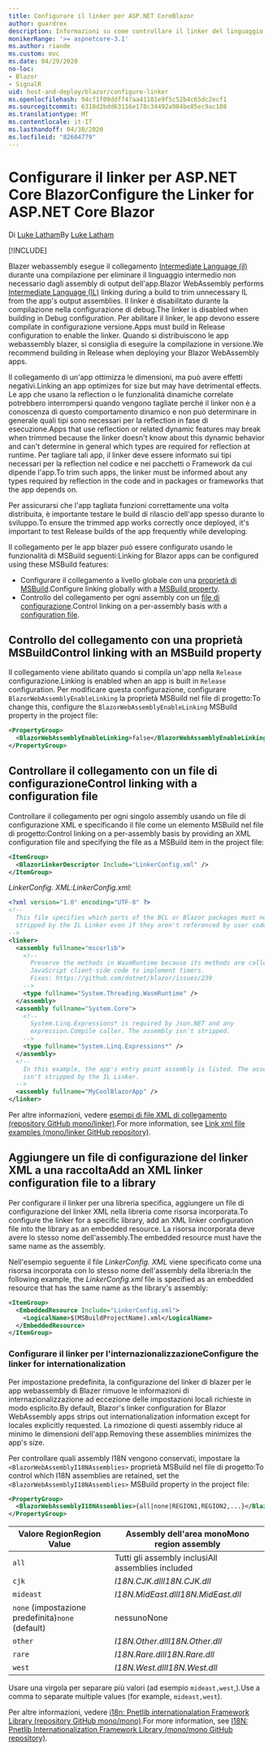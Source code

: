 ```yaml
---
title: Configurare il linker per ASP.NET CoreBlazor
author: guardrex
description: Informazioni su come controllare il linker del linguaggio intermedio (IL) durante Blazor la compilazione di un'app.
monikerRange: '>= aspnetcore-3.1'
ms.author: riande
ms.custom: mvc
ms.date: 04/29/2020
no-loc:
- Blazor
- SignalR
uid: host-and-deploy/blazor/configure-linker
ms.openlocfilehash: 94cf1f09ddff47aa41181e9f5c52b4c65dc2ecf1
ms.sourcegitcommit: 6318d2bdd63116e178c34492a904be85ec9ac108
ms.translationtype: MT
ms.contentlocale: it-IT
ms.lasthandoff: 04/30/2020
ms.locfileid: "82604779"
---
```

# <a name="configure-the-linker-for-aspnet-core-blazor"></a><span data-ttu-id="5d82a-103">Configurare il linker per ASP.NET Core Blazor</span><span class="sxs-lookup"><span data-stu-id="5d82a-103">Configure the Linker for ASP.NET Core Blazor</span></span>

<span data-ttu-id="5d82a-104">Di [Luke Latham](https://github.com/guardrex)</span><span class="sxs-lookup"><span data-stu-id="5d82a-104">By [Luke Latham](https://github.com/guardrex)</span></span>

[!INCLUDE[](~/includes/blazorwasm-preview-notice.md)]

<span data-ttu-id="5d82a-105">Blazer webassembly esegue il collegamento [Intermediate Language (il)](/dotnet/standard/managed-code#intermediate-language--execution) durante una compilazione per eliminare il linguaggio intermedio non necessario dagli assembly di output dell'app.</span><span class="sxs-lookup"><span data-stu-id="5d82a-105">Blazor WebAssembly performs [Intermediate Language (IL)](/dotnet/standard/managed-code#intermediate-language--execution) linking during a build to trim unnecessary IL from the app's output assemblies.</span></span> <span data-ttu-id="5d82a-106">Il linker è disabilitato durante la compilazione nella configurazione di debug.</span><span class="sxs-lookup"><span data-stu-id="5d82a-106">The linker is disabled when building in Debug configuration.</span></span> <span data-ttu-id="5d82a-107">Per abilitare il linker, le app devono essere compilate in configurazione versione.</span><span class="sxs-lookup"><span data-stu-id="5d82a-107">Apps must build in Release configuration to enable the linker.</span></span> <span data-ttu-id="5d82a-108">Quando si distribuiscono le app webassembly blazer, si consiglia di eseguire la compilazione in versione.</span><span class="sxs-lookup"><span data-stu-id="5d82a-108">We recommend building in Release when deploying your Blazor WebAssembly apps.</span></span> 

<span data-ttu-id="5d82a-109">Il collegamento di un'app ottimizza le dimensioni, ma può avere effetti negativi.</span><span class="sxs-lookup"><span data-stu-id="5d82a-109">Linking an app optimizes for size but may have detrimental effects.</span></span> <span data-ttu-id="5d82a-110">Le app che usano la reflection o le funzionalità dinamiche correlate potrebbero interrompersi quando vengono tagliate perché il linker non è a conoscenza di questo comportamento dinamico e non può determinare in generale quali tipi sono necessari per la reflection in fase di esecuzione.</span><span class="sxs-lookup"><span data-stu-id="5d82a-110">Apps that use reflection or related dynamic features may break when trimmed because the linker doesn't know about this dynamic behavior and can't determine in general which types are required for reflection at runtime.</span></span> <span data-ttu-id="5d82a-111">Per tagliare tali app, il linker deve essere informato sui tipi necessari per la reflection nel codice e nei pacchetti o Framework da cui dipende l'app.</span><span class="sxs-lookup"><span data-stu-id="5d82a-111">To trim such apps, the linker must be informed about any types required by reflection in the code and in packages or frameworks that the app depends on.</span></span> 

<span data-ttu-id="5d82a-112">Per assicurarsi che l'app tagliata funzioni correttamente una volta distribuita, è importante testare le build di rilascio dell'app spesso durante lo sviluppo.</span><span class="sxs-lookup"><span data-stu-id="5d82a-112">To ensure the trimmed app works correctly once deployed, it's important to test Release builds of the app frequently while developing.</span></span>

<span data-ttu-id="5d82a-113">Il collegamento per le app blazer può essere configurato usando le funzionalità di MSBuild seguenti:</span><span class="sxs-lookup"><span data-stu-id="5d82a-113">Linking for Blazor apps can be configured using these MSBuild features:</span></span>

* <span data-ttu-id="5d82a-114">Configurare il collegamento a livello globale con una [proprietà di MSBuild](#control-linking-with-an-msbuild-property).</span><span class="sxs-lookup"><span data-stu-id="5d82a-114">Configure linking globally with a [MSBuild property](#control-linking-with-an-msbuild-property).</span></span>
* <span data-ttu-id="5d82a-115">Controllo del collegamento per ogni assembly con un [file di configurazione](#control-linking-with-a-configuration-file).</span><span class="sxs-lookup"><span data-stu-id="5d82a-115">Control linking on a per-assembly basis with a [configuration file](#control-linking-with-a-configuration-file).</span></span>

## <a name="control-linking-with-an-msbuild-property"></a><span data-ttu-id="5d82a-116">Controllo del collegamento con una proprietà MSBuild</span><span class="sxs-lookup"><span data-stu-id="5d82a-116">Control linking with an MSBuild property</span></span>

<span data-ttu-id="5d82a-117">Il collegamento viene abilitato quando si compila un'app nella `Release` configurazione.</span><span class="sxs-lookup"><span data-stu-id="5d82a-117">Linking is enabled when an app is built in `Release` configuration.</span></span> <span data-ttu-id="5d82a-118">Per modificare questa configurazione, configurare `BlazorWebAssemblyEnableLinking` la proprietà MSBuild nel file di progetto:</span><span class="sxs-lookup"><span data-stu-id="5d82a-118">To change this, configure the `BlazorWebAssemblyEnableLinking` MSBuild property in the project file:</span></span>

```xml
<PropertyGroup>
  <BlazorWebAssemblyEnableLinking>false</BlazorWebAssemblyEnableLinking>
</PropertyGroup>
```

## <a name="control-linking-with-a-configuration-file"></a><span data-ttu-id="5d82a-119">Controllare il collegamento con un file di configurazione</span><span class="sxs-lookup"><span data-stu-id="5d82a-119">Control linking with a configuration file</span></span>

<span data-ttu-id="5d82a-120">Controllare il collegamento per ogni singolo assembly usando un file di configurazione XML e specificando il file come un elemento MSBuild nel file di progetto:</span><span class="sxs-lookup"><span data-stu-id="5d82a-120">Control linking on a per-assembly basis by providing an XML configuration file and specifying the file as a MSBuild item in the project file:</span></span>

```xml
<ItemGroup>
  <BlazorLinkerDescriptor Include="LinkerConfig.xml" />
</ItemGroup>
```

<span data-ttu-id="5d82a-121">*LinkerConfig. XML*:</span><span class="sxs-lookup"><span data-stu-id="5d82a-121">*LinkerConfig.xml*:</span></span>

```xml
<?xml version="1.0" encoding="UTF-8" ?>
<!--
  This file specifies which parts of the BCL or Blazor packages must not be
  stripped by the IL Linker even if they aren't referenced by user code.
-->
<linker>
  <assembly fullname="mscorlib">
    <!--
      Preserve the methods in WasmRuntime because its methods are called by 
      JavaScript client-side code to implement timers.
      Fixes: https://github.com/dotnet/blazor/issues/239
    -->
    <type fullname="System.Threading.WasmRuntime" />
  </assembly>
  <assembly fullname="System.Core">
    <!--
      System.Linq.Expressions* is required by Json.NET and any 
      expression.Compile caller. The assembly isn't stripped.
    -->
    <type fullname="System.Linq.Expressions*" />
  </assembly>
  <!--
    In this example, the app's entry point assembly is listed. The assembly
    isn't stripped by the IL Linker.
  -->
  <assembly fullname="MyCoolBlazorApp" />
</linker>
```

<span data-ttu-id="5d82a-122">Per altre informazioni, vedere [esempi di file XML di collegamento (repository GitHub mono/linker)](https://github.com/mono/linker#link-xml-file-examples).</span><span class="sxs-lookup"><span data-stu-id="5d82a-122">For more information, see [Link xml file examples (mono/linker GitHub repository)](https://github.com/mono/linker#link-xml-file-examples).</span></span>

## <a name="add-an-xml-linker-configuration-file-to-a-library"></a><span data-ttu-id="5d82a-123">Aggiungere un file di configurazione del linker XML a una raccolta</span><span class="sxs-lookup"><span data-stu-id="5d82a-123">Add an XML linker configuration file to a library</span></span>

<span data-ttu-id="5d82a-124">Per configurare il linker per una libreria specifica, aggiungere un file di configurazione del linker XML nella libreria come risorsa incorporata.</span><span class="sxs-lookup"><span data-stu-id="5d82a-124">To configure the linker for a specific library, add an XML linker configuration file into the library as an embedded resource.</span></span> <span data-ttu-id="5d82a-125">La risorsa incorporata deve avere lo stesso nome dell'assembly.</span><span class="sxs-lookup"><span data-stu-id="5d82a-125">The embedded resource must have the same name as the assembly.</span></span>

<span data-ttu-id="5d82a-126">Nell'esempio seguente il file *LinkerConfig. XML* viene specificato come una risorsa incorporata con lo stesso nome dell'assembly della libreria:</span><span class="sxs-lookup"><span data-stu-id="5d82a-126">In the following example, the *LinkerConfig.xml* file is specified as an embedded resource that has the same name as the library's assembly:</span></span>

```xml
<ItemGroup>
  <EmbeddedResource Include="LinkerConfig.xml">
    <LogicalName>$(MSBuildProjectName).xml</LogicalName>
  </EmbeddedResource>
</ItemGroup>
```

### <a name="configure-the-linker-for-internationalization"></a><span data-ttu-id="5d82a-127">Configurare il linker per l'internazionalizzazione</span><span class="sxs-lookup"><span data-stu-id="5d82a-127">Configure the linker for internationalization</span></span>

<span data-ttu-id="5d82a-128">Per impostazione predefinita, la configurazione del linker di blazer per le app webassembly di Blazer rimuove le informazioni di internazionalizzazione ad eccezione delle impostazioni locali richieste in modo esplicito.</span><span class="sxs-lookup"><span data-stu-id="5d82a-128">By default, Blazor's linker configuration for Blazor WebAssembly apps strips out internationalization information except for locales explicitly requested.</span></span> <span data-ttu-id="5d82a-129">La rimozione di questi assembly riduce al minimo le dimensioni dell'app.</span><span class="sxs-lookup"><span data-stu-id="5d82a-129">Removing these assemblies minimizes the app's size.</span></span>

<span data-ttu-id="5d82a-130">Per controllare quali assembly I18N vengono conservati, impostare la `<BlazorWebAssemblyI18NAssemblies>` proprietà MSBuild nel file di progetto:</span><span class="sxs-lookup"><span data-stu-id="5d82a-130">To control which I18N assemblies are retained, set the `<BlazorWebAssemblyI18NAssemblies>` MSBuild property in the project file:</span></span>

```xml
<PropertyGroup>
  <BlazorWebAssemblyI18NAssemblies>{all|none|REGION1,REGION2,...}</BlazorWebAssemblyI18NAssemblies>
</PropertyGroup>
```

| <span data-ttu-id="5d82a-131">Valore Region</span><span class="sxs-lookup"><span data-stu-id="5d82a-131">Region Value</span></span>     | <span data-ttu-id="5d82a-132">Assembly dell'area mono</span><span class="sxs-lookup"><span data-stu-id="5d82a-132">Mono region assembly</span></span>    |
| ---------------- | ----------------------- |
| `all`            | <span data-ttu-id="5d82a-133">Tutti gli assembly inclusi</span><span class="sxs-lookup"><span data-stu-id="5d82a-133">All assemblies included</span></span> |
| `cjk`            | <span data-ttu-id="5d82a-134">*I18N.CJK.dll*</span><span class="sxs-lookup"><span data-stu-id="5d82a-134">*I18N.CJK.dll*</span></span>          |
| `mideast`        | <span data-ttu-id="5d82a-135">*I18N.MidEast.dll*</span><span class="sxs-lookup"><span data-stu-id="5d82a-135">*I18N.MidEast.dll*</span></span>      |
| <span data-ttu-id="5d82a-136">`none` (impostazione predefinita)</span><span class="sxs-lookup"><span data-stu-id="5d82a-136">`none` (default)</span></span> | <span data-ttu-id="5d82a-137">nessuno</span><span class="sxs-lookup"><span data-stu-id="5d82a-137">None</span></span>                    |
| `other`          | <span data-ttu-id="5d82a-138">*I18N.Other.dll*</span><span class="sxs-lookup"><span data-stu-id="5d82a-138">*I18N.Other.dll*</span></span>        |
| `rare`           | <span data-ttu-id="5d82a-139">*I18N.Rare.dll*</span><span class="sxs-lookup"><span data-stu-id="5d82a-139">*I18N.Rare.dll*</span></span>         |
| `west`           | <span data-ttu-id="5d82a-140">*I18N.West.dll*</span><span class="sxs-lookup"><span data-stu-id="5d82a-140">*I18N.West.dll*</span></span>         |

<span data-ttu-id="5d82a-141">Usare una virgola per separare più valori (ad esempio `mideast,west`,).</span><span class="sxs-lookup"><span data-stu-id="5d82a-141">Use a comma to separate multiple values (for example, `mideast,west`).</span></span>

<span data-ttu-id="5d82a-142">Per altre informazioni, vedere [i18n: Pnetlib internationalation Framework Library (repository GitHub mono/mono)](https://github.com/mono/mono/tree/master/mcs/class/I18N).</span><span class="sxs-lookup"><span data-stu-id="5d82a-142">For more information, see [I18N: Pnetlib Internationalization Framework Library (mono/mono GitHub repository)](https://github.com/mono/mono/tree/master/mcs/class/I18N).</span></span>
